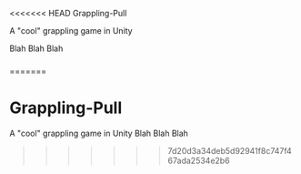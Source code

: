 <<<<<<< HEAD
Grappling-Pull

A "cool" grappling game in Unity

Blah Blah Blah
###
=======
# Grappling-Pull
A "cool" grappling game in Unity
Blah Blah Blah
>>>>>>> 7d20d3a34deb5d92941f8c747f467ada2534e2b6
